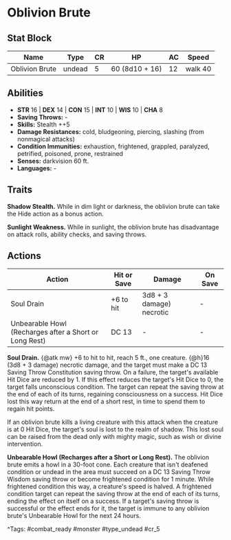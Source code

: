 # Oblivion Brute

## Stat Block

| Name | Type | CR | HP | AC | Speed |
|------|------|----|----|----|-------|
| Oblivion Brute | undead | 5 | 60 (8d10 + 16) | 12 | walk 40 |

## Abilities

- **STR** 16 | **DEX** 14 | **CON** 15 | **INT** 10 | **WIS** 10 | **CHA** 8
- **Saving Throws:** -  
- **Skills:** Stealth ++5  
- **Damage Resistances:** cold, bludgeoning, piercing, slashing (from nonmagical attacks)  
- **Condition Immunities:** exhaustion, frightened, grappled, paralyzed, petrified, poisoned, prone, restrained  
- **Senses:** darkvision 60 ft.  
- **Languages:** -

## Traits

**Shadow Stealth.** While in dim light or darkness, the oblivion brute can take the Hide action as a bonus action.

**Sunlight Weakness.** While in sunlight, the oblivion brute has disadvantage on attack rolls, ability checks, and saving throws.


## Actions

| Action | Hit or Save | Damage | On Save |
|--------|--------------|--------|----------|
| Soul Drain | +6 to hit | 3d8 + 3 damage) necrotic | - |
| Unbearable Howl (Recharges after a Short or Long Rest) | DC 13 | - | - |

**Soul Drain.** {@atk mw} +6 to hit to hit, reach 5 ft., one creature. {@h}16 (3d8 + 3 damage) necrotic damage, and the target must make a DC 13 Saving Throw Constitution saving throw. On a failure, the target's available Hit Dice are reduced by 1. If this effect reduces the target's Hit Dice to 0, the target falls unconscious condition. The target can repeat the saving throw at the end of each of its turns, regaining consciousness on a success. Hit Dice lost this way return at the end of a short rest, in time to spend them to regain hit points.

If an oblivion brute kills a living creature with this attack when the creature is at 0 Hit Dice, the target's soul is lost to the realm of shadow. This lost soul can be raised from the dead only with mighty magic, such as wish or divine intervention.

**Unbearable Howl (Recharges after a Short or Long Rest).** The oblivion brute emits a howl in a 30-foot cone. Each creature that isn't deafened condition or undead in the area must succeed on a DC 13 Saving Throw Wisdom saving throw or become frightened condition for 1 minute. While frightened condition this way, a creature's speed is halved. A frightened condition target can repeat the saving throw at the end of each of its turns, ending the effect on itself on a success. If a target's saving throw is successful or the effect ends for it, the target is immune to any oblivion brute's Unbearable Howl for the next 24 hours.


^Tags: #combat_ready #monster #type_undead #cr_5